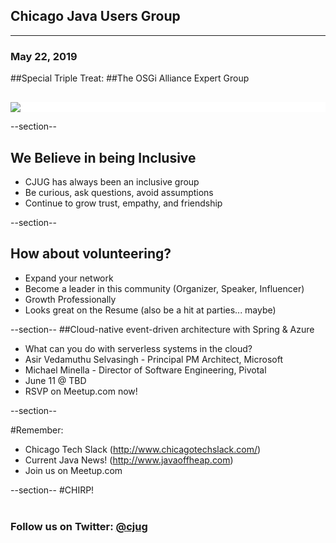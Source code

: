 ## Chicago Java Users Group

---

### May 22, 2019

##Special Triple Treat:
##The OSGi Alliance Expert Group


<div style="background-color: white; margin-top: 30px;">
	<img src="images/cjug.gif" style="border: none; box-shadow: none;"/>
</div>


--section--
## We Believe in being Inclusive
 * CJUG has always been an inclusive group
 * Be curious, ask questions, avoid assumptions
 * Continue to grow trust, empathy, and friendship

--section--
## How about volunteering?
 * Expand your network
 * Become a leader in this community (Organizer, Speaker, Influencer)
 * Growth Professionally
 * Looks great on the Resume (also be a hit at parties... maybe)

--section--
##Cloud-native event-driven architecture with Spring & Azure
 * What can you do with serverless systems in the cloud?
 * Asir Vedamuthu Selvasingh - Principal PM Architect, Microsoft 
 * Michael Minella - Director of Software Engineering, Pivotal
 * June 11 @ TBD
 * RSVP on Meetup.com now!



--section--

#Remember:
 * Chicago Tech Slack (http://www.chicagotechslack.com/)
 * Current Java News! (http://www.javaoffheap.com)
 * Join us on Meetup.com

--section--
#CHIRP!
<br/><br/>
### Follow us on Twitter: <u>@cjug</u>
